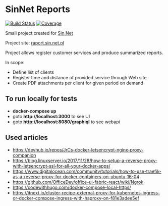# SinNet Reports

[![Build Status](https://dev.azure.com/onlex/sinnet/_apis/build/status/siudeks.sin-net-reports?branchName=master)](https://dev.azure.com/onlex/sinnet/_build/latest?definitionId=1&branchName=master)
[![Coverage](https://sonarcloud.io/api/project_badges/measure?project=net.siudek%3Asinnet-group&metric=coverage)](https://sonarcloud.io/dashboard?id=net.siudek%3Asinnet-group)

Small project created for [Sin.Net](http://www.sin.net.pl/)

Project site: [raport.sin.net.pl](https://raport.sin.net.pl/)

Project allows register customer services and produce summarized reports.

In scope:

- Define list of clients
- Register time and distance of provided service through Web site
- Create PDF attachments per client for given period on demand

## To run locally for tests

- **docker-compose up**
- goto **http://localhost:3000** to see UI
- goto **http://localhost:8080/graphiql** to see webapi

## Used articles
- https://devhub.io/repos/JrCs-docker-letsencrypt-nginx-proxy-companion
- https://blog.linuxserver.io/2017/11/28/how-to-setup-a-reverse-proxy-with-letsencrypt-ssl-for-all-your-docker-apps/
- https://www.digitalocean.com/community/tutorials/how-to-use-traefik-as-a-reverse-proxy-for-docker-containers-on-ubuntu-16-04
- https://github.com/OfficeDev/office-ui-fabric-react/wiki/Ngrok
- https://codewithhugo.com/docker-compose-local-https/
- https://itnext.io/cluster-recipe-external-proxy-for-kubernetes-ingress-or-docker-compose-ingress-with-haproxy-on-f81e3adee5ef
